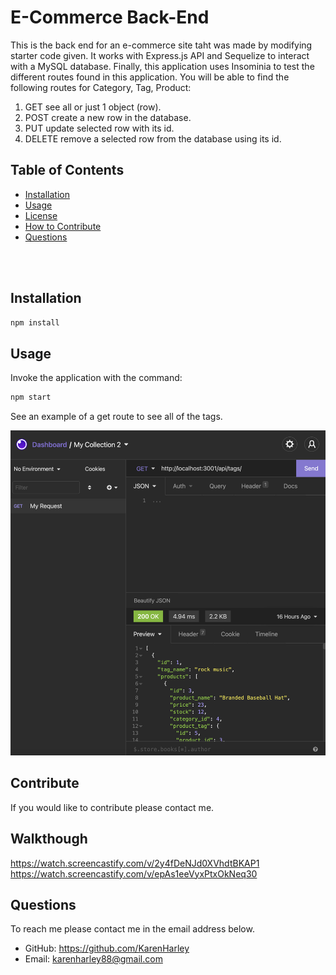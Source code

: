 
# E-Commerce Back-End
 This is the back end for an e-commerce site taht was made by  modifying starter code given. It works with Express.js API and Sequelize to interact with a MySQL database. Finally, this application uses Insominia to test the different routes found in this application. You will be able to find the following routes for Category, Tag, Product:
 
 1. GET see all or just 1 object (row).
 2. POST create a new row in the database.
 3. PUT update selected row with its id. 
 4. DELETE remove a selected row from the database using its id.



   ## Table of Contents 

  - [Installation](#installation)
  - [Usage](#usage)
  - [License](#license)
  - [How to Contribute](#contribute)
  - [Questions](#questions)

<br/>
<br/>
  
  ## Installation
  ```zsh
  npm install
  ```
  ## Usage
  Invoke the application with the command: 
  ```zsh
npm start
  ```
 See an example of a get route to see all of the tags.


<p align="center">
  <img src="./pics/tags.png" alt="options">
</p>
  

  ## Contribute
  If you would like to contribute please contact me.
  ## Walkthough
 https://watch.screencastify.com/v/2y4fDeNJd0XVhdtBKAP1
 https://watch.screencastify.com/v/epAs1eeVyxPtxOkNeq30
  ## Questions
  To reach me please contact me in the email address below.

  - GitHub: https://github.com/KarenHarley
  - Email: karenharley88@gmail.com
    
    
  
